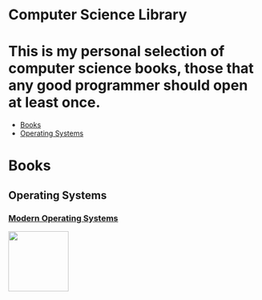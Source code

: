 # Computer Science Library
This is my personal selection of computer science books, those that any good programmer should open at least once.
====
* [Books](#books)
 * [Operating Systems](#operating-systems)

**Books**
====

**Operating Systems**
----

### [Modern Operating Systems](https://www.amazon.com/Modern-Operating-Systems-Andrew-Tanenbaum/dp/013359162X)

<img src="https://images-na.ssl-images-amazon.com/images/I/71nBWJXx5cL._AC_UL320_SR248,320_.jpg" width="120px"/>
